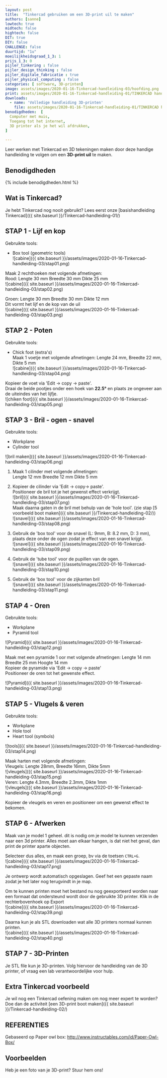 ```yaml
---
layout: post
title:  "Tinkercad gebruiken om een 3D-print uil te maken"
authors: [sanne]
lowtech: true
midtech: false
hightech: false
DIT: true
DIY: false
CHALLENGE: false
duurtijd: "1u"
moeilijkheidsgraad_1_3: 1
prijs_1_3: 0
pijler_tinkering : false
pijler_design_thinking : false
pijler_digitale_fabricatie : true
pijler_physical_computing : false
categories: [ software, 3D-printen]
image: assets/images/2020-01-16-Tinkercad-handleiding-03/hoofding.png
print: assets/images/2020-01-16-Tinkercad-handleiding-01/TINKERCAD handleiding.pdf
downloads:
  - name: 'Volledige handleiding 3D-printen'
    file: assets/images/2020-01-16-Tinkercad-handleiding-01/TINKERCAD handleiding.pdf
benodigdheden:  [
  Computer met muis,
  Toegang tot het internet,
  3D printer als je het wil afdrukken,
]
  
---
```

Leer werken met Tinkercad en 3D tekeningen maken door deze handige handleiding te volgen om een **3D-print uil** te maken.

## Benodigdheden

{% include benodigdheden.html %}

## Wat is Tinkercad?

Je hebt Tinkercad nog nooit gebruikt? Lees eerst onze [basishandleiding Tinkercad]({{ site.baseurl }}/Tinkercad-handleiding-01/)

## STAP 1 - Lijf en kop
Gebruikte tools: 

* Box tool (geometric tools) \
![cabine]({{ site.baseurl }}/assets/images/2020-01-16-Tinkercad-handleiding-03/stap01.png)

Maak  2 rechthoeken met volgende afmetingen:\
Rood: Lengte 30 mm Breedte 30 mm Dikte 25 mm \
![cabine]({{ site.baseurl }}/assets/images/2020-01-16-Tinkercad-handleiding-03/stap02.png)

Groen: Lengte 30 mm Breedte 30 mm Dikte 12 mm \
Dit vormt het lijf en de kop van de uil\
![cabine]({{ site.baseurl }}/assets/images/2020-01-16-Tinkercad-handleiding-03/stap03.png)

## STAP 2 - Poten
Gebruikte tools: 

* Chick foot (extra's)\
Maak 1 voetje met volgende afmetingen: 
Lengte 24 mm, Breedte 22 mm, Dikte 5 mm\
![cabine]({{ site.baseurl }}/assets/images/2020-01-16-Tinkercad-handleiding-03/stap04.png)

Kopieer de voet via 'Edit -> copy -> paste'. \
Draai de beide pootjes onder een hoek van **22.5°** en plaats ze ongeveer aan de uiteindes van het lijfje.\
![chiken foot]({{ site.baseurl }}/assets/images/2020-01-16-Tinkercad-handleiding-03/stap05.png)

## STAP 3 - Bril - ogen - snavel 
Gebruikte tools: 

* Workplane 
* Cylinder tool 

![bril maken]({{ site.baseurl }}/assets/images/2020-01-16-Tinkercad-handleiding-03/stap06.png)

1. Maak 1 cilinder met volgende afmetingen: \
Lengte 12 mm Breedte 12 mm Dikte 5 mm 

2. Kopieer de cilinder via 'Edit -> copy-> paste'.\
Positioneer de bril tot je het gewenst effect verkrijgt.\
![bril]({{ site.baseurl }}/assets/images/2020-01-16-Tinkercad-handleiding-03/stap07.png)\
Maak daarna gaten in de bril met behulp van de 'hole tool'. (zie stap [5 
voorbeeld boot maken]({{ site.baseurl }}/Tinkercad-handleiding-02/))\
![snavel]({{ site.baseurl }}/assets/images/2020-01-16-Tinkercad-handleiding-03/stap08.png)
3. Gebruik de 'box tool' voor de snavel (L: 9mm, B: 8.2 mm, D: 3 mm), plaats deze onder de ogen zodat je effect van een snavel krijgt.\
![snavel]({{ site.baseurl }}/assets/images/2020-01-16-Tinkercad-handleiding-03/stap09.png)
4. Gebruik de 'tube tool' voor de pupillen van de ogen. \
![snavel]({{ site.baseurl }}/assets/images/2020-01-16-Tinkercad-handleiding-03/stap10.png)
5. Gebruik de 'box tool' voor de zijkanten bril \
![snavel]({{ site.baseurl }}/assets/images/2020-01-16-Tinkercad-handleiding-03/stap11.png)

## STAP 4 - Oren

Gebruikte tools: 
* Workplane 
* Pyramid tool 

![Pyramid]({{ site.baseurl }}/assets/images/2020-01-16-Tinkercad-handleiding-03/stap12.png)

Maak met een pyramide 1 oor met volgende afmetingen: Lengte 14 mm Breedte 25 mm Hoogte 14 mm\
Kopieer de pyramide via 'Edit -> copy -> 
paste' \
Positioneer de oren tot het gewenste effect.

![Pyramid]({{ site.baseurl }}/assets/images/2020-01-16-Tinkercad-handleiding-03/stap13.png)

## STAP 5 - Vlugels & veren

Gebruikte tools: 
* Workplane 
* Hole tool 
* Heart tool (symbols)

![tools]({{ site.baseurl }}/assets/images/2020-01-16-Tinkercad-handleiding-03/stap14.png)

Maak harten met volgende afmetingen:\
Vleugels: Lengte 28mm, Breedte 16mm, Dikte 5mm\
![vleugels]({{ site.baseurl }}/assets/images/2020-01-16-Tinkercad-handleiding-03/stap15.png)\
Veren: Lengte 4.3mm, Breedte 2.3mm, Dikte 1mm\
![vleugels]({{ site.baseurl }}/assets/images/2020-01-16-Tinkercad-handleiding-03/stap16.png)

Kopieer de vleugels en veren en positioneer om een gewenst effect te bekomen.

## STAP 6 - Afwerken 
Maak van je model 1 geheel. dit is nodig om je model te kunnen verzenden naar een 3d printer. Alles moet aan elkaar hangen, is dat niet het geval, dan print de printer aparte objecten.

Selecteer dus alles, en maak een groep, bv via de toetsen `CTRL+G`.\
![cabine]({{ site.baseurl }}/assets/images/2020-01-16-Tinkercad-handleiding-03/stap17.png)

Je ontwerp wordt automatisch opgeslagen. Geef het een gepaste naam zodat je het later nog terugvindt in je map. 

Om te kunnen printen moet het bestand nu nog geexporteerd worden naar een formaat dat ondersteund wordt door de gebruikte 3D printer. Klik in de rechterbovenhoek op Export\
![cabine]({{ site.baseurl }}/assets/images/2020-01-16-Tinkercad-handleiding-02/stap39.png)

Daarna kun je als STL downloaden wat alle 3D printers normaal kunnen printen.\
![cabine]({{ site.baseurl }}/assets/images/2020-01-16-Tinkercad-handleiding-02/stap40.png)

## STAP 7 - 3D-Printen

Je STL file kun je 3D-printen. Volg hiervoor de handleiding van de 3D printer, of vraag een lab verantwoordelijke voor hulp.

## Extra Tinkercad voorbeeld

Je wil nog een Tinkercad oefening maken om nog meer expert te worden? Doe dan de activiteit [een 3D-print boot maken]({{ site.baseurl }}/Tinkercad-handleiding-02/)

## REFERENTIES

Gebaseerd op Paper owl box: http://www.instructables.com/id/Paper-Owl-Box/ 

## Voorbeelden
Heb je een foto van je 3D-print? Stuur hem ons!